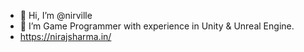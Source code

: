 - 👋 Hi, I’m @nirville
- 👀 I’m Game Programmer with experience in Unity & Unreal Engine.
- https://nirajsharma.in/

<!---
nirville/nirville is a ✨ special ✨ repository because its `README.md` (this file) appears on your GitHub profile.
You can click the Preview link to take a look at your changes.
--->
